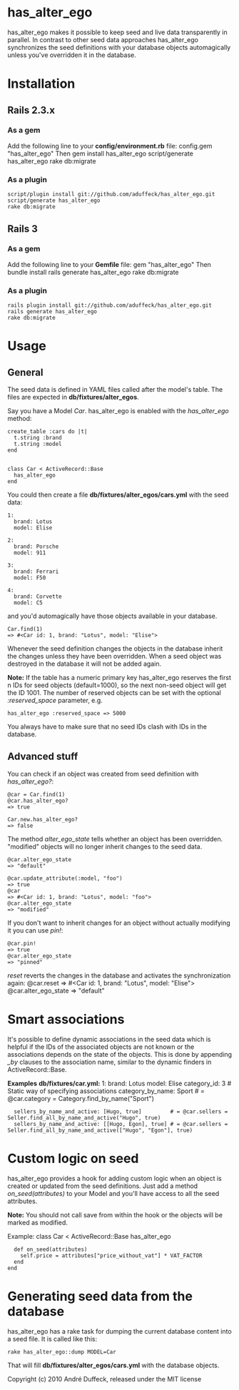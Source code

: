 # has_alter_ego

has_alter_ego makes it possible to keep seed and live data transparently in parallel. In contrast to other seed
data approaches has_alter_ego synchronizes the seed definitions with your database objects automagically unless you've
overridden it in the database.

# Installation

## Rails 2.3.x
### As a gem
Add the following line to your **config/environment.rb** file:
    config.gem "has_alter_ego"
Then
    gem install has_alter_ego
    script/generate has_alter_ego
    rake db:migrate

### As a plugin
    script/plugin install git://github.com/aduffeck/has_alter_ego.git
    script/generate has_alter_ego
    rake db:migrate


## Rails 3
### As a gem
Add the following line to your **Gemfile** file:
    gem "has_alter_ego"
Then
    bundle install
    rails generate has_alter_ego
    rake db:migrate

### As a plugin
    rails plugin install git://github.com/aduffeck/has_alter_ego.git
    rails generate has_alter_ego
    rake db:migrate


# Usage
## General
The seed data is defined in YAML files called after the model's table. The files are expected in **db/fixtures/alter_egos**.

Say you have a Model *Car*. has_alter_ego is enabled with the *has_alter_ego* method:

    create_table :cars do |t|
      t.string :brand
      t.string :model
    end


    class Car < ActiveRecord::Base
      has_alter_ego
    end

You could then create a file **db/fixtures/alter_egos/cars.yml** with the seed data:

    1:
      brand: Lotus
      model: Elise

    2:
      brand: Porsche
      model: 911

    3:
      brand: Ferrari
      model: F50

    4:
      brand: Corvette
      model: C5

and you'd automagically have those objects available in your database.

    Car.find(1)
    => #<Car id: 1, brand: "Lotus", model: "Elise">

Whenever the seed definition changes the objects in the database inherit the changes unless they have been overridden.
When a seed object was destroyed in the database it will not be added again.

**Note:** If the table has a numeric primary key has_alter_ego reserves the first n IDs for seed objects (default=1000),
so the next non-seed object will get the ID 1001.
The number of reserved objects can be set with the optional *:reserved_space* parameter, e.g.

    has_alter_ego :reserved_space => 5000

You always have to make sure that no seed IDs clash with IDs in the database.


## Advanced stuff
You can check if an object was created from seed definition with *has_alter_ego?*:

    @car = Car.find(1)
    @car.has_alter_ego?
    => true

    Car.new.has_alter_ego?
    => false

The method *alter_ego_state* tells whether an object has been overridden. "modified" objects will no longer inherit
changes to the seed data.

    @car.alter_ego_state
    => "default"

    @car.update_attribute(:model, "foo")
    => true
    @car
    => #<Car id: 1, brand: "Lotus", model: "foo">
    @car.alter_ego_state
    => "modified"

If you don't want to inherit changes for an object without actually modifying it you can use *pin!*:

    @car.pin!
    => true
    @car.alter_ego_state
    => "pinned"


*reset* reverts the changes in the database and activates the synchronization again:
    @car.reset
    => #<Car id: 1, brand: "Lotus", model: "Elise">
    @car.alter_ego_state
    => "default"

# Smart associations

It's possible to define dynamic associations in the seed data which is helpful if the IDs of the associated objects are
not known or the associations depends on the state of the objects. This is done by appending *_by* clauses to the
association name, similar to the dynamic finders in ActiveRecord::Base.

**Examples**
    **db/fixtures/car.yml:**
    1:
      brand: Lotus
      model: Elise
      category_id: 3                                   # Static way of specifying associations
      category_by_name: Sport                          # = @car.category = Category.find_by_name("Sport")

      sellers_by_name_and_active: [Hugo, true]         # = @car.sellers = Seller.find_all_by_name_and_active("Hugo", true)
      sellers_by_name_and_active: [[Hugo, Egon], true] # = @car.sellers = Seller.find_all_by_name_and_active(["Hugo", "Egon"], true)


# Custom logic on seed

has_alter_ego provides a hook for adding custom logic when an object is created or updated from the seed definitions.
Just add a method *on_seed(attributes)* to your Model and you'll have access to all the seed attributes.

**Note:** You should not call save from within the hook or the objects will be marked as modified.

Example:
    class Car < ActiveRecord::Base
      has_alter_ego

      def on_seed(attributes)
        self.price = attributes["price_without_vat"] * VAT_FACTOR
      end
    end

# Generating seed data from the database

has_alter_ego has a rake task for dumping the current database content into a seed file. It is called like this:

    rake has_alter_ego::dump MODEL=Car

That will fill **db/fixtures/alter_egos/cars.yml** with the database objects. 

Copyright (c) 2010 André Duffeck, released under the MIT license
